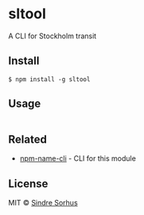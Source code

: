 # sltool
A CLI for Stockholm transit

## Install

```
$ npm install -g sltool
```

## Usage

```

```


## Related

- [npm-name-cli](https://github.com/sindresorhus/npm-name-cli) - CLI for this module


## License

MIT © [Sindre Sorhus](http://sindresorhus.com)
